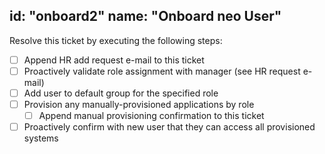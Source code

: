 id: "onboard2"
name: "Onboard neo User"
---

Resolve this ticket by executing the following steps:

- [ ] Append HR add request e-mail to this ticket
- [ ] Proactively validate role assignment with manager (see HR request e-mail)
- [ ] Add user to default group for the specified role
- [ ] Provision any manually-provisioned applications by role
    - [ ] Append manual provisioning confirmation to this ticket
- [ ] Proactively confirm with new user that they can access all provisioned systems
